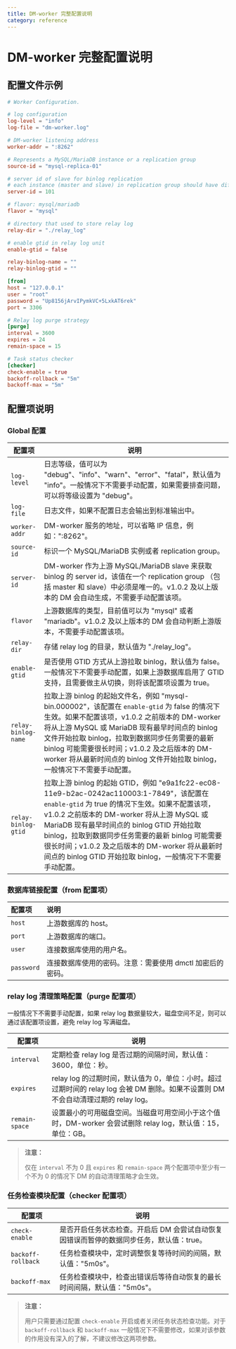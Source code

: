 ```yaml
---
title: DM-worker 完整配置说明
category: reference
---
```


# DM-worker 完整配置说明

## 配置文件示例

```toml
# Worker Configuration.

# log configuration
log-level = "info"
log-file = "dm-worker.log"

# DM-worker listening address
worker-addr = ":8262"

# Represents a MySQL/MariaDB instance or a replication group
source-id = "mysql-replica-01"

# server id of slave for binlog replication
# each instance (master and slave) in replication group should have different server id
server-id = 101

# flavor: mysql/mariadb
flavor = "mysql"

# directory that used to store relay log
relay-dir = "./relay_log"

# enable gtid in relay log unit
enable-gtid = false

relay-binlog-name = ""
relay-binlog-gtid = ""

[from]
host = "127.0.0.1"
user = "root"
password = "Up8156jArvIPymkVC+5LxkAT6rek"
port = 3306

# Relay log purge strategy
[purge]
interval = 3600
expires = 24
remain-space = 15

# Task status checker
[checker]
check-enable = true
backoff-rollback = "5m"
backoff-max = "5m"
```

## 配置项说明

### Global 配置

| 配置项        | 说明                                    |
| ------------ | --------------------------------------- |
| `log-level` | 日志等级，值可以为 "debug"、"info"、"warn"、"error"、"fatal"，默认值为 "info"。一般情况下不需要手动配置，如果需要排查问题，可以将等级设置为 "debug"。 |
| `log-file` | 日志文件，如果不配置日志会输出到标准输出中。 |
| `worker-addr` | DM-worker 服务的地址，可以省略 IP 信息，例如：":8262"。 |
| `source-id` | 标识一个 MySQL/MariaDB 实例或者 replication group。 |
| `server-id` | DM-worker 作为上游 MySQL/MariaDB slave 来获取 binlog 的 server id，该值在一个 replication group （包括 master 和 slave）中必须是唯一的。v1.0.2 及以上版本的 DM 会自动生成，不需要手动配置该项。 |
| `flavor` | 上游数据库的类型，目前值可以为 "mysql" 或者 "mariadb"。v1.0.2 及以上版本的 DM 会自动判断上游版本，不需要手动配置该项。 |
| `relay-dir` | 存储 relay log 的目录，默认值为 "./relay_log"。 |
| `enable-gtid` | 是否使用 GTID 方式从上游拉取 binlog，默认值为 false。一般情况下不需要手动配置，如果上游数据库启用了 GTID 支持，且需要做主从切换，则将该配置项设置为 true。 |
| `relay-binlog-name` | 拉取上游 binlog 的起始文件名，例如 "mysql-bin.000002"，该配置在 `enable-gtid` 为 false 的情况下生效。如果不配置该项，v1.0.2 之前版本的 DM-worker 将从上游 MySQL 或 MariaDB 现有最早时间点的 binlog 文件开始拉取 binlog，拉取到数据同步任务需要的最新 binlog 可能需要很长时间；v1.0.2 及之后版本的 DM-worker 将从最新时间点的 binlog 文件开始拉取 binlog，一般情况下不需要手动配置。 |
| `relay-binlog-gtid` | 拉取上游 binlog 的起始 GTID，例如 "e9a1fc22-ec08-11e9-b2ac-0242ac110003:1-7849"，该配置在 `enable-gtid` 为 true 的情况下生效。如果不配置该项，v1.0.2 之前版本的 DM-worker 将从上游 MySQL 或 MariaDB 现有最早时间点的 binlog GTID 开始拉取 binlog，拉取到数据同步任务需要的最新 binlog 可能需要很长时间；v1.0.2 及之后版本的 DM-worker 将从最新时间点的 binlog GTID 开始拉取 binlog，一般情况下不需要手动配置。 |

### 数据库链接配置（from 配置项）

| 配置项        | 说明                                    |
| :------------ | :--------------------------------------- |
| `host` | 上游数据库的 host。 |
| `port` | 上游数据库的端口。 |
| `user` | 连接数据库使用的用户名。 |
| `password` | 连接数据库使用的密码。注意：需要使用 dmctl 加密后的密码。 |

### relay log 清理策略配置（purge 配置项）

一般情况下不需要手动配置，如果 relay log 数据量较大，磁盘空间不足，则可以通过该配置项设置，避免 relay log 写满磁盘。

| 配置项        | 说明                                    |
| ------------ | --------------------------------------- |
| `interval` | 定期检查 relay log 是否过期的间隔时间，默认值：3600，单位：秒。 |
| `expires` | relay log 的过期时间，默认值为 0，单位：小时。超过过期时间的 relay log 会被 DM 删除。如果不设置则 DM 不会自动清理过期的 relay log。 |
| `remain-space` | 设置最小的可用磁盘空间。当磁盘可用空间小于这个值时，DM-worker 会尝试删除 relay log，默认值：15，单位：GB。 |

> **注意：**
>
> 仅在 `interval` 不为 0 且 `expires` 和 `remain-space` 两个配置项中至少有一个不为 0 的情况下 DM 的自动清理策略才会生效。

### 任务检查模块配置（checker 配置项）

| 配置项        | 说明                                    |
| ------------ | --------------------------------------- |
| `check-enable` | 是否开启任务状态检查。开启后 DM 会尝试自动恢复因错误而暂停的数据同步任务，默认值：true。 |
| `backoff-rollback` | 任务检查模块中，定时调整恢复等待时间的间隔，默认值："5m0s"。 |
| `backoff-max` | 任务检查模块中，检查出错误后等待自动恢复的最长时间间隔，默认值："5m0s"。 |

> **注意：**
>
> 用户只需要通过配置 `check-enable` 开启或者关闭任务状态检查功能。对于 `backoff-rollback` 和 `backoff-max` 一般情况下不需要修改，如果对该参数的作用没有深入的了解，不建议修改这两项参数。
